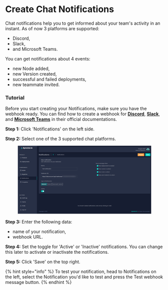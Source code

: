 # Create Chat Notifications

Chat notifications help you to get informed about your team's activity in an instant. As of now 3 platforms are supported:

* Discord,
* Slack,
* and Microsoft Teams.

You can get notifications about 4 events:

* new Node added,
* new Version created,
* successful and failed deployments,
* new teammate invited.

### Tutorial

Before you start creating your Notifications, make sure you have the webhook ready. You can find how to create a webhook for [**Discord**](https://support.discord.com/hc/en-us/articles/228383668-Intro-to-Webhooks), [**Slack**](https://api.slack.com/messaging/webhooks), and [**Microsoft Teams**](https://docs.microsoft.com/en-us/microsoftteams/platform/webhooks-and-connectors/how-to/add-incoming-webhook) in their official documentations.

**Step 1:** Click 'Notifications' on the left side.

**Step 2:** Select one of the 3 supported chat platforms.

<figure><img src="../../.gitbook/assets/dyrector-io-notifications.png" alt=""><figcaption></figcaption></figure>

**Step 3:** Enter the following data:

* name of your notification,
* webhook URL.

**Step 4:** Set the toggle for 'Active' or 'Inactive' notifications. You can change this later to activate or inactivate the notifications.

**Step 5:** Click 'Save' on the top right.

{% hint style="info" %}
To test your notification, head to Notifications on the left, select the Notification you'd like to test and press the Test webhook message button.
{% endhint %}
